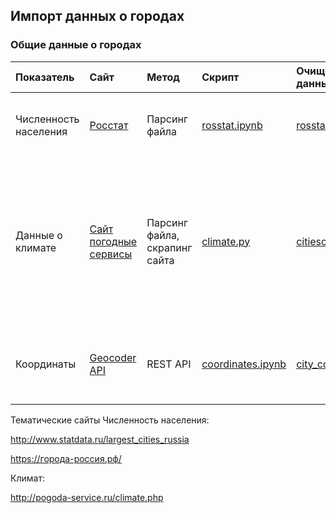 ## Импорт данных о городах

### Общие данные о городах

| Показатель  | Сайт   | Метод     | Скрипт     | Очищенные данные    |  Примечания                                                                                                                                        |
| :-------------------- | :---------------------------------------------------------- | :---------------------------- | :---------------------------------------- | :------------------------------------------------ | :----------------------------------------------------------------------------------------------------------------------------------------------------------------------------- |
| Численность населения | [Росстат](https://rosstat.gov.ru/compendium/document/13282) | Парсинг файла                 | [rosstat.ipynb](Population/rosstat.ipynb) | [rosstat_clean.csv](Population/rosstat_clean.csv) | Высокодостоверные данные, так как взяты с сайта официальной статистики                                                                                                         |
| Данные о климате      | [Сайт погодные сервисы](http://pogoda-service.ru/)          | Парсинг файла, скрапинг сайта | [climate.py](Climate/climate.py)          | [citiescoor.json](Climate/citiescoor.json)        | Данные вызывают сомнения. Например, для Москвы в начале января указана минимальная температура около 10 градусов мороза. Сомнительно. Не для всех городов легко достать данные |
| Координаты | [Geocoder API](https://docs.2gis.com/ru/api/search/geocoder/overview#nav-lvl2--Прямое_геокодирование) | REST API | [coordinates.ipynb](Coordinates/coordinates.ipynb) | [city_coordinates.csv](Coordinates/city_coordinates.csv) | Доступ к сервису осуществлен по ключу, полученному в исследовательских целях |

Тематические сайты
Численность населения:

http://www.statdata.ru/largest_cities_russia

https://города-россия.рф/

Климат:

http://pogoda-service.ru/climate.php

